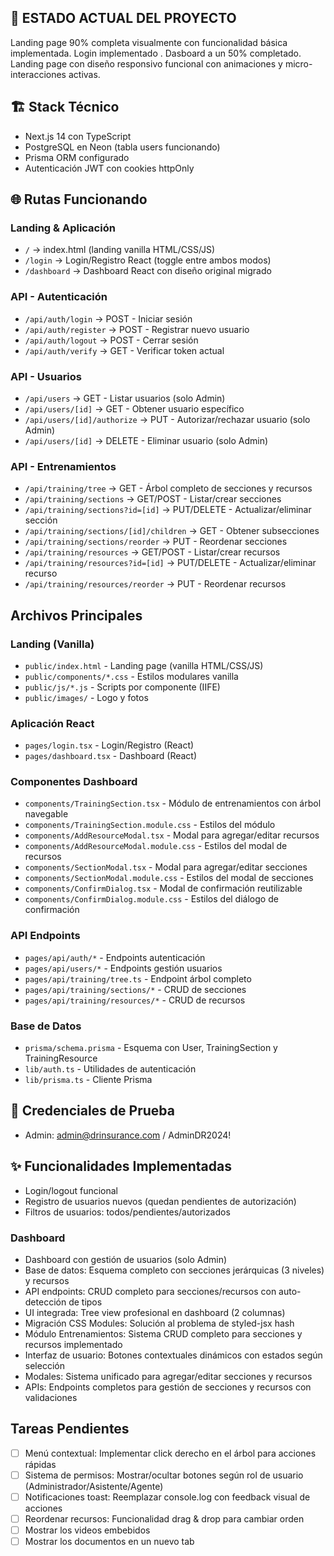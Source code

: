   ## 🎯 ESTADO ACTUAL DEL PROYECTO
  Landing page 90% completa visualmente con funcionalidad básica implementada. Login implementado . Dasboard a un 50% completado. Landing page con diseño responsivo funcional con animaciones y micro-interacciones activas.
  
  ## 🏗️ Stack Técnico
  - Next.js 14 con TypeScript
  - PostgreSQL en Neon (tabla users funcionando)
  - Prisma ORM configurado
  - Autenticación JWT con cookies httpOnly

  ## 🌐 Rutas Funcionando
  ### Landing & Aplicación
  - `/` → index.html (landing vanilla HTML/CSS/JS)
  - `/login` → Login/Registro React (toggle entre ambos modos)
  - `/dashboard` → Dashboard React con diseño original migrado

  ### API - Autenticación
  - `/api/auth/login` → POST - Iniciar sesión
  - `/api/auth/register` → POST - Registrar nuevo usuario
  - `/api/auth/logout` → POST - Cerrar sesión
  - `/api/auth/verify` → GET - Verificar token actual

  ### API - Usuarios
  - `/api/users` → GET - Listar usuarios (solo Admin)
  - `/api/users/[id]` → GET - Obtener usuario específico
  - `/api/users/[id]/authorize` → PUT - Autorizar/rechazar usuario (solo Admin)
  - `/api/users/[id]` → DELETE - Eliminar usuario (solo Admin)

  ### API - Entrenamientos
  - `/api/training/tree` → GET - Árbol completo de secciones y recursos
  - `/api/training/sections` → GET/POST - Listar/crear secciones
  - `/api/training/sections?id=[id]` → PUT/DELETE - Actualizar/eliminar sección
  - `/api/training/sections/[id]/children` → GET - Obtener subsecciones
  - `/api/training/sections/reorder` → PUT - Reordenar secciones
  - `/api/training/resources` → GET/POST - Listar/crear recursos
  - `/api/training/resources?id=[id]` → PUT/DELETE - Actualizar/eliminar recurso
  - `/api/training/resources/reorder` → PUT - Reordenar recursos

  ## Archivos Principales
  ### Landing (Vanilla)
  - `public/index.html` - Landing page (vanilla HTML/CSS/JS)
  - `public/components/*.css` - Estilos modulares vanilla
  - `public/js/*.js` - Scripts por componente (IIFE)
  - `public/images/` - Logo y fotos

  ### Aplicación React
  - `pages/login.tsx` - Login/Registro (React)
  - `pages/dashboard.tsx` - Dashboard (React)

  ### Componentes Dashboard
  - `components/TrainingSection.tsx` - Módulo de entrenamientos con árbol navegable
  - `components/TrainingSection.module.css` - Estilos del módulo
  - `components/AddResourceModal.tsx` - Modal para agregar/editar recursos
  - `components/AddResourceModal.module.css` - Estilos del modal de recursos
  - `components/SectionModal.tsx` - Modal para agregar/editar secciones
  - `components/SectionModal.module.css` - Estilos del modal de secciones
  - `components/ConfirmDialog.tsx` - Modal de confirmación reutilizable
  - `components/ConfirmDialog.module.css` - Estilos del diálogo de confirmación

  ### API Endpoints
  - `pages/api/auth/*` - Endpoints autenticación
  - `pages/api/users/*` - Endpoints gestión usuarios
  - `pages/api/training/tree.ts` - Endpoint árbol completo
  - `pages/api/training/sections/*` - CRUD de secciones
  - `pages/api/training/resources/*` - CRUD de recursos

  ### Base de Datos
  - `prisma/schema.prisma` - Esquema con User, TrainingSection y TrainingResource
  - `lib/auth.ts` - Utilidades de autenticación
  - `lib/prisma.ts` - Cliente Prisma

  ## 👤 Credenciales de Prueba
  - Admin: admin@drinsurance.com / AdminDR2024!

  ## ✨ Funcionalidades Implementadas
  - Login/logout funcional
  - Registro de usuarios nuevos (quedan pendientes de autorización)
  - Filtros de usuarios: todos/pendientes/autorizados

  ### Dashboard
  - Dashboard con gestión de usuarios (solo Admin)
  - Base de datos: Esquema completo con secciones jerárquicas (3 niveles) y recursos
  - API endpoints: CRUD completo para secciones/recursos con auto-detección de tipos
  - UI integrada: Tree view profesional en dashboard (2 columnas)
  - Migración CSS Modules: Solución al problema de styled-jsx hash
  - Módulo Entrenamientos: Sistema CRUD completo para secciones y recursos implementado
  - Interfaz de usuario: Botones contextuales dinámicos con estados según selección
  - Modales: Sistema unificado para agregar/editar secciones y recursos
  - APIs: Endpoints completos para gestión de secciones y recursos con validaciones

## Tareas Pendientes
  - [ ] Menú contextual: Implementar click derecho en el árbol para acciones rápidas
  - [ ] Sistema de permisos: Mostrar/ocultar botones según rol de usuario (Administrador/Asistente/Agente)
  - [ ] Notificaciones toast: Reemplazar console.log con feedback visual de acciones
  - [ ] Reordenar recursos: Funcionalidad drag & drop para cambiar orden  
  - [ ] Mostrar los videos embebidos
  - [ ] Mostrar los documentos en un nuevo tab
